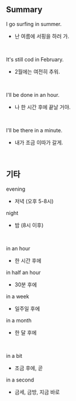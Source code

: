## Summary

I go surfing in summer.
- 난 여름에 서핑을 하러 가.

<br>

It's still cod in February.
- 2월에는 여전히 추워.

<br>

I'll be done in an hour.
- 나 한 시간 후에 끝날 거야.

<br>

I'll be there in a minute.
- 내가 조금 이따가 갈게.

<br>

## 기타

evening
- 저녁 (오후 5-8시)

night
- 밤 (8시 이후)

<br>

in an hour
- 한 시간 후에

in half an hour
- 30분 후에

in a week
- 일주일 후에

in a month
- 한 달 후에

<br>

in a bit
- 조금 후에, 곧

in a second
- 금세, 금방, 지금 바로
